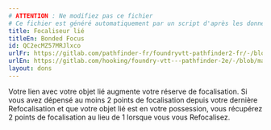 ```yaml
---
# ATTENTION : Ne modifiez pas ce fichier
# Ce fichier est généré automatiquement par un script d'après les données du module Foundry VTT officiel et de sa traduction
title: Focaliseur lié
titleEn: Bonded Focus
id: QC2ecMZ57MRJlxco
urlFr: https://gitlab.com/pathfinder-fr/foundryvtt-pathfinder2-fr/-/blob/master/data/feats/QC2ecMZ57MRJlxco.htm
urlEn: https://gitlab.com/hooking/foundry-vtt---pathfinder-2e/-/blob/master/packs/data/feats.db/bonded-focus.json
layout: dons
---
```

Votre lien avec votre objet lié augmente votre réserve de focalisation. Si vous avez dépensé au moins 2 points de focalisation depuis votre dernière Refocalisation et que votre objet lié est en votre possession, vous récupérez 2 points de focalisation au lieu de 1 lorsque vous vous Refocalisez.
